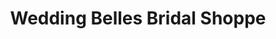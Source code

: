 ---
title: "Wedding Belles Bridal Shoppe"
url: /drums/wedding-belles-bridal-shoppe/
shop: Modehaus
---